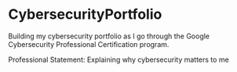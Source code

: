 # CybersecurityPortfolio
Building my cybersecurity portfolio as I go through the Google Cybersecurity Professional Certification program.

Professional Statement: Explaining why cybersecurity matters to me
